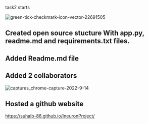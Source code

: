 task2 starts

![green-tick-checkmark-icon-vector-22691505](https://user-images.githubusercontent.com/73020771/195819100-e71433b0-91e1-48d9-b289-52160c935167.jpg)
## Created open source stucture With app.py, readme.md and requirements.txt files.


## Added Readme.md file


## Added 2 collaborators
![captures_chrome-capture-2022-9-14](https://user-images.githubusercontent.com/73020771/195818542-90eb64c2-4dc7-4d5e-9db9-1310dcba727c.png)



## Hosted a github website
https://suhaib-88.github.io/IneuronProject/

